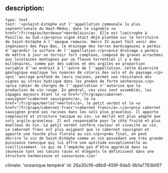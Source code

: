 description:
  -
    type: text
    text: '<p>Saint-Estèphe est l''appellation communale la plus septentrionale du Haut-Médoc, dans le vignoble <a href="/fr/region/bordeaux">bordelais</a>. Elle est limitrophe à Pauillac au Sud.</p><p>La vigne était déjà plantée sur le territoire de Saint-Estèphe à l''époque romaine. Henri IV ayant fait venir des ingénieurs des Pays-Bas, le drainage des terres marécageuses a permis d''agrandir la surface de l''appellation.</p><p>Le drainage a permis de mettre à jour un terroir fort complexe, composé de graves arrachées aux lointaines montagnes par un fleuve torrentiel il y a des millénaires, comme par des sables et des argiles en proportion variable d''un endroit à l''autre de l''appellation. Cette diversité géologique explique les nuances de coloris des sols et du paysage.</p><p>L''ancrage profond de leurs racines, permet une résistance des vignes au stress hydrique dans les années de forte sécheresse.</p><p>Le cahier de charges de l''appellation n''autorise que la production de vin rouge. En général, ces vins sont assemblés, les cépages majeurs étant le <a href="/fr/grape/cabernet-sauvignon">cabernet sauvignon</a>, le <a href="/fr/grape/merlot">merlot</a>, le petit verdot et le <a href="/fr/grape/cabernet-franc">cabernet franc</a>.</p><p>Le cabernet sauvignon prend ses racines dans les sols plus graveleux. Il apporte complexité et structure tanique au vin. Le merlot est plus adapté aux sols argilo-graveleux. Il est responsable pour le côté fruité et plus moelleux du vin. Le petit verdot confère couleur et vivacité au vin. Le cabernet franc est plus exigeant que le cabernet sauvignon et apporte une touche plus florale au vin.</p><p>Au final, on peut décrire le vin de Saint-Estèphe comme un vin possédant une très grande puissance tannique qui lui offre une aptitude exceptionnelle au vieillissement. Ce qui ne l’empêche pas d’être apprécié dans sa jeunesse tant ses tanins racés et élégants le définissent dans une structure harmonieuse et savoureuse.</p>'
climate: 'oceanique tempéré'
id: 26a30cf6-d8b9-459f-9da5-9b1a7783bf67
